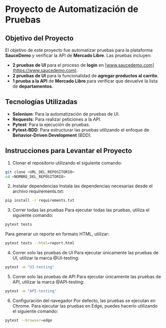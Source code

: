# Proyecto de Automatización de Pruebas

## Objetivo del Proyecto

El objetivo de este proyecto fue automatizar pruebas para la plataforma **SauceDemo** y verificar la API de **Mercado Libre**. Las pruebas incluyen:

- **2 pruebas de UI** para el proceso de **login** en [www.saucedemo.com](https://www.saucedemo.com).
- **2 pruebas de UI** para la funcionalidad de **agregar productos al carrito**.
- **1 prueba a la API** de **Mercado Libre** para verificar que devuelve la lista de **departamentos**.

## Tecnologías Utilizadas

- **Selenium**: Para la automatización de pruebas de UI.
- **Requests**: Para realizar peticiones a la API.
- **Pytest**: Para la ejecución de pruebas.
- **Pytest-BDD**: Para estructurar las pruebas utilizando el enfoque de **Behavior-Driven Development** (BDD).

## Instrucciones para Levantar el Proyecto


1. Clonar el repositorio utilizando el siguiente comando:

```bash
git clone <URL_DEL_REPOSITORIO>
cd <NOMBRE_DEL_REPOSITORIO>
```

2. Instalar dependencias
Instala las dependencias necesarias desde el archivo requirements.txt:
```bash
pip install -r requirements.txt
```

3. Correr todas las pruebas
Para ejecutar todas las pruebas, utiliza el siguiente comando:

```bash
pytest tests
```

Para generar un reporte en formato HTML, utilizar:
```bash
pytest tests --html=report.html
```

4. Correr solo las pruebas de UI
Para ejecutar únicamente las pruebas de UI, utilizar la marca @UI-testing:
```bash
pytest -m "UI-testing"
```

5. Correr solo las pruebas de API
Para ejecutar únicamente las pruebas de API, utilizar la marca @API-testing:
```bash
pytest -m "API-testing"
```

6. Configuración del navegador
Por defecto, las pruebas se ejecutan en Chrome. Para ejecutar las pruebas en Edge, puedes hacerlo utilizando el siguiente comando:
```bash
pytest --browser=edge
```
